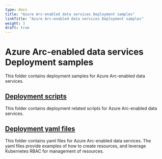 ```yaml
---
type: docs
title: "Azure Arc-enabled data services Deployment samples"
linkTitle: "Azure Arc-enabled data services Deployment samples"
weight: 3
draft: true
---
```


# Azure Arc-enabled data services Deployment samples

This folder contains deployment samples for Azure Arc-enabled data services.

## [Deployment scripts](https://github.com/microsoft/azure_arc/tree/master/arc_data_services/deploy/scripts)

This folder contains deployment related scripts for Azure Arc-enabled data services.

## [Deployment yaml files](https://github.com/microsoft/azure_arc/tree/master/arc_data_services/deploy/yaml)

This folder contains yaml files for Azure Arc-enabled data services. The yaml files provide examples of how to create resources, and leverage Kubernetes RBAC for management of resources.